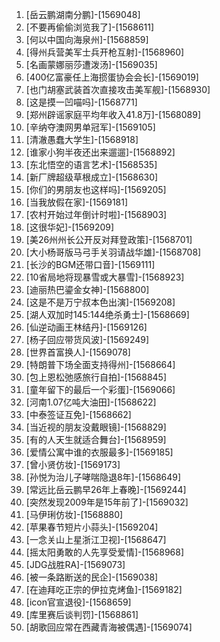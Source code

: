 
1. [岳云鹏湖南分鹏]-[1569048]
1. [不要再偷偷浏览我了]-[1568611]
1. [何以中国向海泉州]-[1568859]
1. [得州兵营美军士兵开枪互射]-[1568960]
1. [名画蒙娜丽莎遭泼汤]-[1569035]
1. [400亿富豪任上海掼蛋协会会长]-[1569019]
1. [也门胡塞武装首次直接攻击美军舰]-[1568930]
1. [这是摸一凹喵吗]-[1568771]
1. [郑州辟谣家庭平均年收入41.8万]-[1568089]
1. [辛纳夺澳网男单冠军]-[1569105]
1. [清澈愚蠢大学生]-[1568918]
1. [谁家小狗半夜还出来遛遛]-[1568892]
1. [东北悟空的语言艺术]-[1568535]
1. [新厂牌超级草根成立]-[1568630]
1. [你们的男朋友也这样吗]-[1569205]
1. [当我放假在家]-[1569181]
1. [农村开始过年倒计时啦]-[1568903]
1. [这很华妃]-[1569209]
1. [美26州州长公开反对拜登政策]-[1568701]
1. [大小杨哥版马弓手关羽请战华雄]-[1568708]
1. [长沙的BGM还带口音]-[1569111]
1. [10省局地将现暴雪或大暴雪]-[1568923]
1. [迪丽热巴鎏金女神]-[1568800]
1. [这是不是万宁叔本色出演]-[1569208]
1. [湖人双加时145:144绝杀勇士]-[1568669]
1. [仙逆动画王林结丹]-[1569126]
1. [杨子回应带货风波]-[1569249]
1. [世界首富换人]-[1569078]
1. [特朗普下场全面支持得州]-[1568664]
1. [包上恩松弛感旅行自拍]-[1568845]
1. [童年留下的最后一个彩蛋]-[1569066]
1. [河南1.07亿吨大油田]-[1568622]
1. [中泰签证互免]-[1568662]
1. [当近视的朋友没戴眼镜]-[1568829]
1. [有的人天生就适合舞台]-[1568959]
1. [爱情公寓中谁的衣服最多]-[1569185]
1. [曾小贤仿妆]-[1569173]
1. [孙悦为治儿子哮喘隐退8年]-[1568649]
1. [常远比岳云鹏早26年上春晚]-[1569244]
1. [突然发现2009年是15年前了]-[1569032]
1. [马伊琍仿妆]-[1568880]
1. [苹果春节短片小蒜头]-[1569204]
1. [一念关山上星浙江卫视]-[1568647]
1. [摇太阳勇敢的人先享受爱情]-[1568968]
1. [JDG战胜RA]-[1569073]
1. [被一条路断送的民企]-[1569038]
1. [在迪拜吃正宗的伊拉克烤鱼]-[1569182]
1. [icon官宣退役]-[1568659]
1. [库里赛后谈判罚]-[1568861]
1. [胡歌回应常在西藏青海被偶遇]-[1569074]